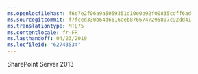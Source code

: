 ```yaml
---
ms.openlocfilehash: f6e7e2f06a9a5059351d10e0b92f00835cdff6ad
ms.sourcegitcommit: f7fced330b64d6616aeb8766747295807c92dd41
ms.translationtype: MTE75
ms.contentlocale: fr-FR
ms.lasthandoff: 04/23/2019
ms.locfileid: "62743534"
---
```

 SharePoint Server 2013 